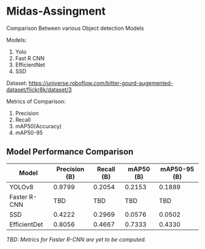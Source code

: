 # Midas-Assingment
Comparison Between various Object detection Models

Models:
1) Yolo
2) Fast R CNN
3) EfficientNet
4) SSD

Dataset:
https://universe.roboflow.com/bitter-gourd-augemented-dataset/flickr8k/dataset/3

Metrics of Comparison:
1) Precision
2) Recall
3) mAP50(Accuracy)
4) mAP50-95

## Model Performance Comparison

| Model       | Precision (B) | Recall (B) | mAP50 (B) | mAP50-95 (B) |
|------------|-------------|-----------|-----------|-------------|
| YOLOv8     | 0.9799      | 0.2054    | 0.2153    | 0.1889      |
| Faster R-CNN | TBD        | TBD       | TBD       | TBD         |
| SSD        | 0.4222      | 0.2969    | 0.0576    | 0.0502      |
| EfficientDet | 0.8056    | 0.4667    | 0.7333    | 0.4330      |

*TBD: Metrics for Faster R-CNN are yet to be computed.*
